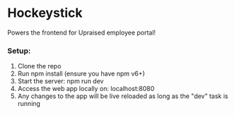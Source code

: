 # Hockeystick

Powers the frontend for Upraised employee portal!


### Setup:

  1. Clone the repo
  2. Run npm install (ensure you have npm v6+)
  3. Start the server: npm run dev
  4. Access the web app locally on: localhost:8080
  5. Any changes to the app will be live reloaded as long as the "dev" task is running
